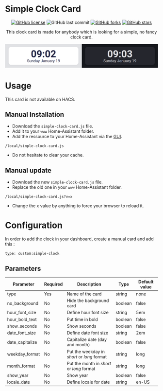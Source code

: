# Simple Clock Card

<div align="center">

[![GitHub license](https://img.shields.io/github/license/ndeleforge/simpleClockCard?style=for-the-badge)](https://github.com/ndeleforge/binocle/blob/main/LICENCE)
![GitHub last commit](https://img.shields.io/github/last-commit/ndeleforge/simpleClockCard?style=for-the-badge)
[![GitHub forks](https://img.shields.io/github/forks/ndeleforge/simpleClockCard?style=for-the-badge)](https://github.com/ndeleforge/binocle/network)
[![GitHub stars](https://img.shields.io/github/stars/ndeleforge/simpleClockCard?style=for-the-badge)](https://github.com/ndeleforge/binocle/stargazers)

This clock card is made for anybody which is looking for a simple, no fancy clock card.

![Card example](/docs/images/card.png)

</div>

# Usage

This card is not available on HACS.

## Manual Installation

- Download the `simple-clock-card.js` file.
- Add it to your `www` Home-Assistant folder.  
- Add the ressource to your Home-Assistant via the [GUI](https://my.home-assistant.io/redirect/lovelace_resources/).
```
/local/simple-clock-card.js
```
- Do not hesitate to clear your cache.

## Manual update

- Download the new `simple-clock-card.js` file.
- Replace the old one in your `www` Home-Assistant folder.
```
/local/simple-clock-card.js?v=x
```
- Change the x value by anything to force your browser to reload it.

# Configuration

In order to add the clock in your dashboard, create a manual card and add this :

```
type: custom:simple-clock
```

## Parameters

| Parameter | Required | Description | Type | Default value
| -------------- | ------------ | --------------- | ------- | -----------------
| type | Yes | Name of the card | string | none
| no_background | No | Hide the background card | boolean | false
| hour_font_size | No | Define hour font size | string | 5em
| hour_bold_text | No | Put time in bold | boolean | false
| show_seconds | No | Show seconds | boolean | false
| date_font_size | No | Define date font size | string | 2em
| date_capitalize | No | Capitalize date (day and month) | boolean | false
| weekday_format | No | Put the weekday in *short* or *long* format | string | long
| month_format | No | Put the month in *short* or *long* format | string | long
| show_year | No | Show year | boolean | false
| locale_date | No | Define locale for date | string | en-US

